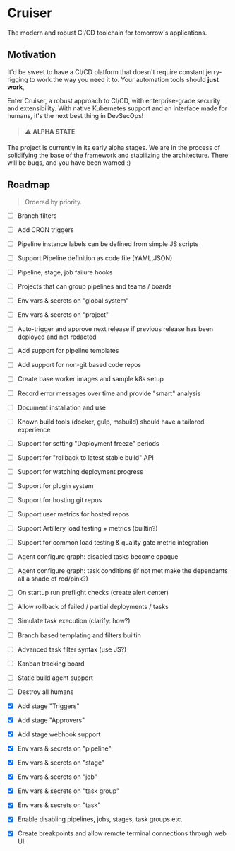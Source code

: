 # Cruiser
The modern and robust CI/CD toolchain for tomorrow's applications.

## Motivation

It'd be sweet to have a CI/CD platform that doesn't require constant jerry-rigging to work
the way you need it to. Your automation tools should **just work**,

Enter Cruiser, a robust approach to CI/CD, with enterprise-grade
security and extensibility. With native Kubernetes support and an interface made
for humans, it's the next best thing in DevSecOps!

> #### ⚠️ ALPHA STATE

The project is currently in its early alpha stages. We are in the process of
solidifying the base of the framework and stabilizing the architecture. There will be bugs, 
and you have been warned :)


## Roadmap
> Ordered by priority.
- [ ] Branch filters
- [ ] Add CRON triggers
- [ ] Pipeline instance labels can be defined from simple JS scripts
- [ ] Support Pipeline definition as code file (YAML,JSON)
- [ ] Pipeline, stage, job failure hooks
- [ ] Projects that can group pipelines and teams / boards
- [ ] Env vars & secrets on "global system"
- [ ] Env vars & secrets on "project"
- [ ] Auto-trigger and approve next release if previous release has been deployed and not redacted
- [ ] Add support for pipeline templates
- [ ] Add support for non-git based code repos
- [ ] Create base worker images and sample k8s setup
- [ ] Record error messages over time and provide "smart" analysis
- [ ] Document installation and use
- [ ] Known build tools (docker, gulp, msbuild) should have a tailored experience
- [ ] Support for setting "Deployment freeze" periods
- [ ] Support for "rollback to latest stable build" API
- [ ] Support for watching deployment progress
- [ ] Support for plugin system
- [ ] Support for hosting git repos
- [ ] Support user metrics for hosted repos
- [ ] Support Artillery load testing + metrics (builtin?)
- [ ] Support for common load testing & quality gate metric integration
- [ ] Agent configure graph: disabled tasks become opaque
- [ ] Agent configure graph: task conditions (if not met make the dependants all a shade of red/pink?)
- [ ] On startup run preflight checks (create alert center)
- [ ] Allow rollback of failed / partial deployments / tasks
- [ ] Simulate task execution (clarify: how?)
- [ ] Branch based templating and filters builtin
- [ ] Advanced task filter syntax (use JS?)
- [ ] Kanban tracking board
- [ ] Static build agent support
- [ ] Destroy all humans
- [X] Add stage "Triggers"
- [X] Add stage "Approvers"
- [X] Add stage webhook support
- [X] Env vars & secrets on "pipeline"
- [X] Env vars & secrets on "stage"
- [X] Env vars & secrets on "job"
- [X] Env vars & secrets on "task group"
- [X] Env vars & secrets on "task"
- [X] Enable disabling pipelines, jobs, stages, task groups etc.
- [X] Create breakpoints and allow remote terminal connections through web UI



